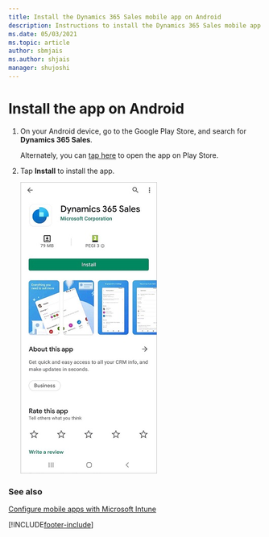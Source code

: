 ```yaml
---
title: Install the Dynamics 365 Sales mobile app on Android
description: Instructions to install the Dynamics 365 Sales mobile app on Android
ms.date: 05/03/2021
ms.topic: article
author: sbmjais
ms.author: shjais
manager: shujoshi
---
```


# Install the app on Android

1. On your Android device, go to the Google Play Store, and search for **Dynamics 365 Sales**.

    Alternately, you can [tap here](https://go.microsoft.com/fwlink/?linkid=2161889) to open the app on Play Store.

2. Tap **Install** to install the app.

    ![Install the app on iOS](media/android-install-app.png "Install the app on iOS")

### See also

[Configure mobile apps with Microsoft Intune](configure-app-intune.md)

[!INCLUDE[footer-include](../../includes/footer-banner.md)]
